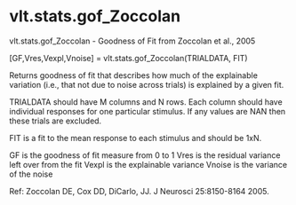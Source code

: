 # vlt.stats.gof_Zoccolan

  vlt.stats.gof_Zoccolan - Goodness of Fit from Zoccolan et al., 2005
 
   [GF,Vres,Vexpl,Vnoise] = vlt.stats.gof_Zoccolan(TRIALDATA, FIT)
 
  Returns goodness of fit that describes how much of the explainable
  variation (i.e., that not due to noise across trials) is explained
  by a given fit.
  
  TRIALDATA should have M columns and N rows.  Each column should have
    individual responses for one particular stimulus.  If any values are
    NAN then these trials are excluded.
 
  FIT is a fit to the mean response to each stimulus and should be 1xN.
 
  GF is the goodness of fit measure from 0 to 1
  Vres is the residual variance left over from the fit
  Vexpl is the explainable variance
  Vnoise is the variance of the noise
 
  Ref:  Zoccolan DE, Cox DD, DiCarlo, JJ.  J Neurosci 25:8150-8164 2005.
